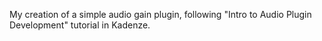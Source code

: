 My creation of a simple audio gain plugin, 
following "Intro to Audio Plugin Development" tutorial in Kadenze.

